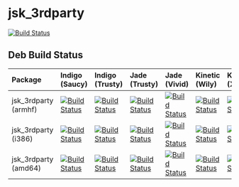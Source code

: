 # jsk_3rdparty

[![Build Status](https://travis-ci.org/jsk-ros-pkg/jsk_3rdparty.svg?branch=master)](https://travis-ci.org/jsk-ros-pkg/jsk_3rdparty)


## Deb Build Status

| Package              | Indigo (Saucy)                                                                                                                                                                                   | Indigo (Trusty)                                                                                                                                                                                    | Jade (Trusty)                                                                                                                                                                                      | Jade (Vivid)                                                                                                                                                                                     | Kinetic (Wily)                                                                                                                                                                                 | Kinetic (Xenial)                                                                                                                                                                                     |
|:---------------------|:-------------------------------------------------------------------------------------------------------------------------------------------------------------------------------------------------|:---------------------------------------------------------------------------------------------------------------------------------------------------------------------------------------------------|:---------------------------------------------------------------------------------------------------------------------------------------------------------------------------------------------------|:-------------------------------------------------------------------------------------------------------------------------------------------------------------------------------------------------|:-----------------------------------------------------------------------------------------------------------------------------------------------------------------------------------------------|:-----------------------------------------------------------------------------------------------------------------------------------------------------------------------------------------------------|
| jsk_3rdparty (armhf) | [![Build Status](http://build.ros.org/job/Ibin_arm_uShf__jsk_3rdparty__ubuntu_saucy_armhf__binary/badge/icon)](http://build.ros.org/job/Ibin_arm_uShf__jsk_3rdparty__ubuntu_saucy_armhf__binary) | [![Build Status](http://build.ros.org/job/Ibin_arm_uThf__jsk_3rdparty__ubuntu_trusty_armhf__binary/badge/icon)](http://build.ros.org/job/Ibin_arm_uThf__jsk_3rdparty__ubuntu_trusty_armhf__binary) | [![Build Status](http://build.ros.org/job/Jbin_arm_uThf__jsk_3rdparty__ubuntu_trusty_armhf__binary/badge/icon)](http://build.ros.org/job/Jbin_arm_uThf__jsk_3rdparty__ubuntu_trusty_armhf__binary) | [![Build Status](http://build.ros.org/job/Jbin_arm_uVhf__jsk_3rdparty__ubuntu_vivid_armhf__binary/badge/icon)](http://build.ros.org/job/Jbin_arm_uVhf__jsk_3rdparty__ubuntu_vivid_armhf__binary) | [![Build Status](http://build.ros.org/job/Kbin_arm_uWhf__jsk_3rdparty__ubuntu_wily_armhf__binary/badge/icon)](http://build.ros.org/job/Kbin_arm_uWhf__jsk_3rdparty__ubuntu_wily_armhf__binary) | [![Build Status](http://build.ros.org/job/Kbin_uxhf_uXhf__jsk_3rdparty__ubuntu_xenial_armhf__binary/badge/icon)](http://build.ros.org/job/Kbin_uxhf_uXhf__jsk_3rdparty__ubuntu_xenial_armhf__binary) |
| jsk_3rdparty (i386)  | [![Build Status](http://build.ros.org/job/Ibin_uS32__jsk_3rdparty__ubuntu_saucy_i386__binary/badge/icon)](http://build.ros.org/job/Ibin_uS32__jsk_3rdparty__ubuntu_saucy_i386__binary)           | [![Build Status](http://build.ros.org/job/Ibin_uT32__jsk_3rdparty__ubuntu_trusty_i386__binary/badge/icon)](http://build.ros.org/job/Ibin_uT32__jsk_3rdparty__ubuntu_trusty_i386__binary)           | [![Build Status](http://build.ros.org/job/Jbin_uT32__jsk_3rdparty__ubuntu_trusty_i386__binary/badge/icon)](http://build.ros.org/job/Jbin_uT32__jsk_3rdparty__ubuntu_trusty_i386__binary)           | [![Build Status](http://build.ros.org/job/Jbin_uV32__jsk_3rdparty__ubuntu_vivid_i386__binary/badge/icon)](http://build.ros.org/job/Jbin_uV32__jsk_3rdparty__ubuntu_vivid_i386__binary)           | [![Build Status](http://build.ros.org/job/Kbin_uW32__jsk_3rdparty__ubuntu_wily_i386__binary/badge/icon)](http://build.ros.org/job/Kbin_uW32__jsk_3rdparty__ubuntu_wily_i386__binary)           | [![Build Status](http://build.ros.org/job/Kbin_uX32__jsk_3rdparty__ubuntu_xenial_i386__binary/badge/icon)](http://build.ros.org/job/Kbin_uX32__jsk_3rdparty__ubuntu_xenial_i386__binary)             |
| jsk_3rdparty (amd64) | [![Build Status](http://build.ros.org/job/Ibin_uS64__jsk_3rdparty__ubuntu_saucy_amd64__binary/badge/icon)](http://build.ros.org/job/Ibin_uS64__jsk_3rdparty__ubuntu_saucy_amd64__binary)         | [![Build Status](http://build.ros.org/job/Ibin_uT64__jsk_3rdparty__ubuntu_trusty_amd64__binary/badge/icon)](http://build.ros.org/job/Ibin_uT64__jsk_3rdparty__ubuntu_trusty_amd64__binary)         | [![Build Status](http://build.ros.org/job/Jbin_uT64__jsk_3rdparty__ubuntu_trusty_amd64__binary/badge/icon)](http://build.ros.org/job/Jbin_uT64__jsk_3rdparty__ubuntu_trusty_amd64__binary)         | [![Build Status](http://build.ros.org/job/Jbin_uV64__jsk_3rdparty__ubuntu_vivid_amd64__binary/badge/icon)](http://build.ros.org/job/Jbin_uV64__jsk_3rdparty__ubuntu_vivid_amd64__binary)         | [![Build Status](http://build.ros.org/job/Kbin_uW64__jsk_3rdparty__ubuntu_wily_amd64__binary/badge/icon)](http://build.ros.org/job/Kbin_uW64__jsk_3rdparty__ubuntu_wily_amd64__binary)         | [![Build Status](http://build.ros.org/job/Kbin_uX64__jsk_3rdparty__ubuntu_xenial_amd64__binary/badge/icon)](http://build.ros.org/job/Kbin_uX64__jsk_3rdparty__ubuntu_xenial_amd64__binary)           |
